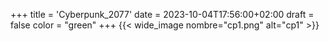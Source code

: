 +++
title = 'Cyberpunk_2077'
date = 2023-10-04T17:56:00+02:00
draft = false
color = "green"
+++
{{< wide_image nombre="cp1.png" alt="cp1" >}}